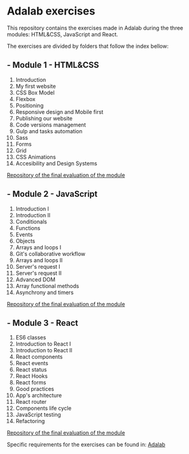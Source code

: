 # Adalab exercises

This repository contains the exercises made in Adalab during the three modules: HTML&CSS, JavaScript and React.

The exercises are divided by folders that follow the index bellow:

## - Module 1 - HTML&CSS

1. Introduction
2. My first website
3. CSS Box Model
4. Flexbox
5. Positioning
6. Responsive design and Mobile first
7. Publishing our website
8. Code versions management
9. Gulp and tasks automation
10. Sass
11. Forms
12. Grid
13. CSS Animations
14. Accesibility and Design Systems

[Repository of the final evaluation of the module](https://github.com/martreyz/modulo-1-evaluacion-final-martreyzz)

## - Module 2 - JavaScript

1. Introduction I
2. Introduction II
3. Conditionals
4. Functions
5. Events
6. Objects
7. Arrays and loops I
8. Git's collaborative workflow
9. Arrays and loops II
10. Server's request I
11. Server's request II
12. Advanced DOM
13. Array functional methods
14. Asynchrony and timers

[Repository of the final evaluation of the module](https://github.com/martreyz/modulo-2-evaluacion-final-martreyz)

## - Module 3 - React

1. ES6 classes
2. Introduction to React I
3. Introduction to React II
4. React components
5. React events
6. React status
7. React Hooks
8. React forms
9. Good practices
10. App's architecture
11. React router
12. Components life cycle
13. JavaScript testing
14. Refactoring

[Repository of the final evaluation of the module](https://github.com/martreyz/modulo-3-evaluacion-final-martreyz)

Specific requirements for the exercises can be found in: [Adalab](https://books.adalab.es/materiales-front-end-k/)

